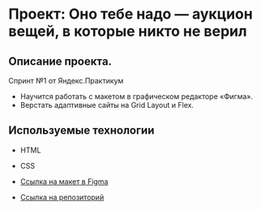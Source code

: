 # Проект: Оно тебе надо — аукцион вещей, в которые никто не верил

## Описание проекта.
Спринт №1 от Яндекс.Практикум
* Научится работать с макетом в графическом редакторе «Фигма».
* Верстать адаптивные сайты на Grid Layout и Flex.

## Используемые технологии
* HTML
* CSS

* [Ссылка на макет в Figma](https://www.figma.com/file/8KwhMpv8qnDocX4NVFQBpn/Оно-тебе-надо?type=design&node-id=0%3A1&mode=design&t=SFxhzV6vT3fWUSjK-1)

* [Ссылка на репозиторий](https://github.com/Alexandr-Kotov/ono-tebe-nado)